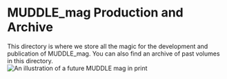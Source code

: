# MUDDLE_mag Production and Archive  
This directory is where we store all the magic for the development and publication of MUDDLE_mag. You can also find an archive of past volumes in this directory.  
![An illustration of a future MUDDLE mag in print](https://github.com/taylorcate/MUDDLE/blob/master/PromotionalMaterials/Jackets/MuddleMAG_6-25_WithTitle.png)  
